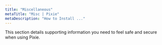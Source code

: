 ```yaml
---
title: "Miscellaneous"
metaTitle: "Misc | Pixie"
metaDescription: "How to Install ..."
---
```


This section details supporting information you need to feel safe and secure when using Pixie.